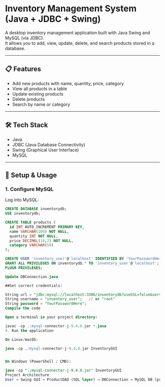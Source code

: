 # Inventory Management System (Java + JDBC + Swing)

A desktop inventory management application built with Java Swing and MySQL (via JDBC).  
It allows you to add, view, update, delete, and search products stored in a database.

---

## 📋 Features

- Add new products with name, quantity, price, category  
- View all products in a table  
- Update existing products  
- Delete products  
- Search by name or category  

---

## 🛠️ Tech Stack

- Java  
- JDBC (Java Database Connectivity)  
- Swing (Graphical User Interface)  
- MySQL  

---

## 🔧 Setup & Usage

### 1. Configure MySQL

Log into MySQL:
```sql
CREATE DATABASE inventorydb;
USE inventorydb;

CREATE TABLE products (
  id INT AUTO_INCREMENT PRIMARY KEY,
  name VARCHAR(100) NOT NULL,
  quantity INT NOT NULL,
  price DECIMAL(10,2) NOT NULL,
  category VARCHAR(50)
);

CREATE USER 'inventory_user'@'localhost' IDENTIFIED BY 'YourPasswordHere';
GRANT ALL PRIVILEGES ON inventorydb.* TO 'inventory_user'@'localhost';
FLUSH PRIVILEGES;

Update DBConnection.java

##Set correct credentials:

String url = "jdbc:mysql://localhost:3306/inventorydb?useSSL=false&serverTimezone=UTC";
String username = "inventory_user";   // or "root"
String password = "YourPasswordHere";
Compile the code

Open a terminal in your project directory:

javac -cp .:mysql-connector-j-9.4.0.jar *.java
4. Run the application

On Linux/macOS:

java -cp .:mysql-connector-j-9.4.0.jar InventoryGUI


On Windows (PowerShell / CMD):

java -cp ".;mysql-connector-j-9.4.0.jar" InventoryGUI
Project Architecture
User → Swing GUI → ProductDAO (SQL layer) → DBConnection → MySQL DB (products table)

